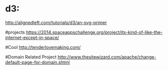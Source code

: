 # d3:
http://alignedleft.com/tutorials/d3/an-svg-primer







#projects
https://2014.spaceappschallenge.org/project/its-kind-of-like-the-internet-except-in-space/





#Cool
http://tenderlovemaking.com/



#Domain Related Project
http://www.thesitewizard.com/apache/change-default-page-for-domain.shtml